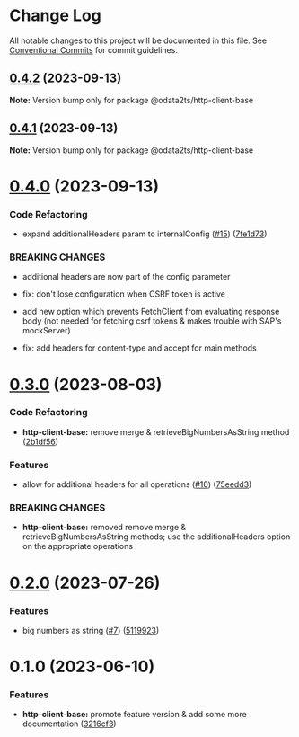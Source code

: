 # Change Log

All notable changes to this project will be documented in this file.
See [Conventional Commits](https://conventionalcommits.org) for commit guidelines.

## [0.4.2](https://github.com/odata2ts/http-client/compare/@odata2ts/http-client-base@0.4.1...@odata2ts/http-client-base@0.4.2) (2023-09-13)

**Note:** Version bump only for package @odata2ts/http-client-base

## [0.4.1](https://github.com/odata2ts/http-client/compare/@odata2ts/http-client-base@0.4.0...@odata2ts/http-client-base@0.4.1) (2023-09-13)

**Note:** Version bump only for package @odata2ts/http-client-base

# [0.4.0](https://github.com/odata2ts/http-client/compare/@odata2ts/http-client-base@0.3.0...@odata2ts/http-client-base@0.4.0) (2023-09-13)

### Code Refactoring

* expand additionalHeaders param to internalConfig ([#15](https://github.com/odata2ts/http-client/issues/15)) ([7fe1d73](https://github.com/odata2ts/http-client/commit/7fe1d73a7436f64b84a060bd1dbf9e121ef901ce))

### BREAKING CHANGES

* additional headers are now part of the config parameter

* fix: don't lose configuration when CSRF token is active

* add new option which prevents FetchClient from evaluating response body (not needed for fetching csrf tokens & makes trouble with SAP's mockServer)

* fix: add headers for content-type and accept for main methods

# [0.3.0](https://github.com/odata2ts/http-client/compare/@odata2ts/http-client-base@0.2.0...@odata2ts/http-client-base@0.3.0) (2023-08-03)

### Code Refactoring

* **http-client-base:** remove merge & retrieveBigNumbersAsString method ([2b1df56](https://github.com/odata2ts/http-client/commit/2b1df5677c42457430a968b3e61132818a83dc57))

### Features

* allow for additional headers for all operations ([#10](https://github.com/odata2ts/http-client/issues/10)) ([75eedd3](https://github.com/odata2ts/http-client/commit/75eedd3ebb8534188a5a644aee9e69e17f1f0c80))

### BREAKING CHANGES

* **http-client-base:** removed remove merge & retrieveBigNumbersAsString methods; use the additionalHeaders option on the appropriate operations

# [0.2.0](https://github.com/odata2ts/http-client/compare/@odata2ts/http-client-base@0.1.0...@odata2ts/http-client-base@0.2.0) (2023-07-26)

### Features

* big numbers as string ([#7](https://github.com/odata2ts/http-client/issues/7)) ([5119923](https://github.com/odata2ts/http-client/commit/5119923a79c2e61ca7762d5cba01fbac8e9ae759))

# 0.1.0 (2023-06-10)

### Features

* **http-client-base:** promote feature version & add some more documentation ([3216cf3](https://github.com/odata2ts/http-client/commit/3216cf34750732e9e3f064270351f56dac49e581))
